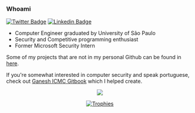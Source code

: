 ### Whoami
[![Twitter Badge](https://img.shields.io/badge/-Es7evam-blue?style=flat-square&logo=twitter&logoColor=white)](https://www.twitter.com/Es7evam/)
[![Linkedin Badge](https://img.shields.io/badge/-EstevamArantes-blue?style=flat-square&logo=linkedin&logoColor=white)](https://www.linkedin.com/in/EstevamArantes/)
- Computer Engineer graduated by University of São Paulo
- Security and Competitive programming enthusiast
- Former Microsoft Security Intern

Some of my projects that are not in my personal Github can be found in [here](https://github.com/GANESH-ICMC).

If you're somewhat interested in computer security and speak portuguese, check out [Ganesh ICMC Gitbook](https://gitbook.ganeshicmc.com) which I helped create.

<p align="center">
  <img align="center" src="https://komarev.com/ghpvc/?username=Es7evam"/>
<p>
  
<p align="center"><a href="https://github.com/ryo-ma/github-profile-trophy" align="center">
  <img align="center" src="https://github-profile-trophy.vercel.app/?theme=gruvbox&margin-w=8&column=7&username=Es7evam" alt="Trophies" />
</a></p>
